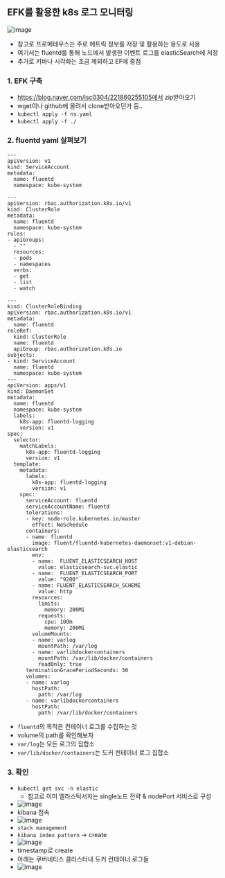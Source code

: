 ## EFK를 활용한 k8s 로그 모니터링
![image](https://user-images.githubusercontent.com/62214428/147661053-61af764e-be56-4c90-ad40-ee530474c7ab.png)

- 참고로 프로메테우스는 주로 메트릭 정보를 저장 및 활용하는 용도로 사용
- 여기서는 fluentd를 통해 노드에서 발생한 이벤트 로그를 elasticSearch에 저장
- 추가로 키바나 시각화는 조금 제외하고 EF에 중점


### 1. EFK 구축
- https://blog.naver.com/isc0304/221860255105에서 zip받아오기 
- wget이나 github에 올려서 clone받아오던가 등..
- `kubectl apply -f ns.yaml`
- `kubectl apply -f ./`

### 2. fluentd yaml 살펴보기
```
---
apiVersion: v1
kind: ServiceAccount
metadata:
  name: fluentd
  namespace: kube-system

---
apiVersion: rbac.authorization.k8s.io/v1
kind: ClusterRole
metadata:
  name: fluentd
  namespace: kube-system
rules:
- apiGroups:
  - ""
  resources:
  - pods
  - namespaces
  verbs:
  - get
  - list
  - watch

---
kind: ClusterRoleBinding
apiVersion: rbac.authorization.k8s.io/v1
metadata:
  name: fluentd
roleRef:
  kind: ClusterRole
  name: fluentd
  apiGroup: rbac.authorization.k8s.io
subjects:
- kind: ServiceAccount
  name: fluentd
  namespace: kube-system
---
apiVersion: apps/v1
kind: DaemonSet
metadata:
  name: fluentd
  namespace: kube-system
  labels:
    k8s-app: fluentd-logging
    version: v1
spec:
  selector:
    matchLabels:
      k8s-app: fluentd-logging
      version: v1
  template:
    metadata:
      labels:
        k8s-app: fluentd-logging
        version: v1
    spec:
      serviceAccount: fluentd
      serviceAccountName: fluentd
      tolerations:
      - key: node-role.kubernetes.io/master
        effect: NoSchedule
      containers:
      - name: fluentd
        image: fluent/fluentd-kubernetes-daemonset:v1-debian-elasticsearch
        env:
        - name:  FLUENT_ELASTICSEARCH_HOST
          value: elasticsearch-svc.elastic
        - name:  FLUENT_ELASTICSEARCH_PORT
          value: "9200"
        - name: FLUENT_ELASTICSEARCH_SCHEME
          value: http
        resources:
          limits:
            memory: 200Mi
          requests:
            cpu: 100m
            memory: 200Mi
        volumeMounts:
        - name: varlog
          mountPath: /var/log
        - name: varlibdockercontainers
          mountPath: /var/lib/docker/containers
          readOnly: true
      terminationGracePeriodSeconds: 30
      volumes:
      - name: varlog
        hostPath:
          path: /var/log
      - name: varlibdockercontainers
        hostPath:
          path: /var/lib/docker/containers

```
- `fluentd`의 목적은 컨테이너 로그를 수집하는 것
- volume의 path를 확인해보자
- `var/log`는 모든 로그의 집합소
- `var/lib/docker/containers`는 도커 컨테이너 로그 집합소


### 3. 확인
- `kubectl get svc -n elastic`
  - 참고로 이미 엘라스틱서치는 single노드 전략 & nodePort 서비스로 구성
- ![image](https://user-images.githubusercontent.com/62214428/147663459-8c9b03b4-fb43-43bd-bd29-2038853326ec.png)
- kibana 접속
- ![image](https://user-images.githubusercontent.com/62214428/147664364-ec8ffab5-5f7e-4e4e-b02d-fe09c7010841.png)
- `stack management`
- `kibana index pattern` -> create
- ![image](https://user-images.githubusercontent.com/62214428/147664515-90df394b-31d1-48b3-83fb-6db828c4cb76.png)
- timestamp로 create
- 아래는 쿠버네티스 클러스터내 도커 컨테이너 로그들
- ![image](https://user-images.githubusercontent.com/62214428/147664738-27e2d50a-e236-46c3-ac4d-2b260cb16f38.png)















